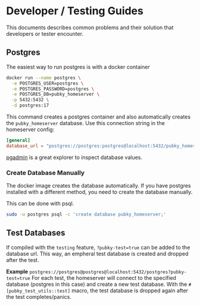 # Developer / Testing Guides

This documents describes common problems and their solution that developers or tester encounter.


## Postgres

The easiest way to run postgres is with a docker container

```bash
docker run --name postgres \
  -e POSTGRES_USER=postgres \
  -e POSTGRES_PASSWORD=postgres \
  -e POSTGRES_DB=pubky_homeserver \
  -p 5432:5432 \
  -d postgres:17
```

This command creates a postgres container and also automatically creates the `pubky_homeserver` database. Use this connection string in the homeserver config:

```toml
[general]
database_url = "postgres://postgres:postgres@localhost:5432/pubky_homeserver"
```

[pgadmin](https://www.pgadmin.org/) is a great explorer to inspect database values.

### Create Database Manually

The docker image creates the database automatically. If you have postgres installed with a different method, you need to create the database manually.

This can be done with psql.

```bash
sudo -u postgres psql -c 'create database pubky_homeserver;'
```


## Test Databases

If compiled with the `testing` feature, `?pubky-test=true` can be added to the database url.
This way, an empheral test database is created and dropped after the test.

**Example** `postgres://postgres@postgres@localhost:5432/postgres?pubky-test=true` For each test, the homeserver will connect to the 
specified database (postgres in this case) and create a new test database. With the `#[pubky_test_utils::test]` macro, the test database is
dropped again after the test completes/panics.
